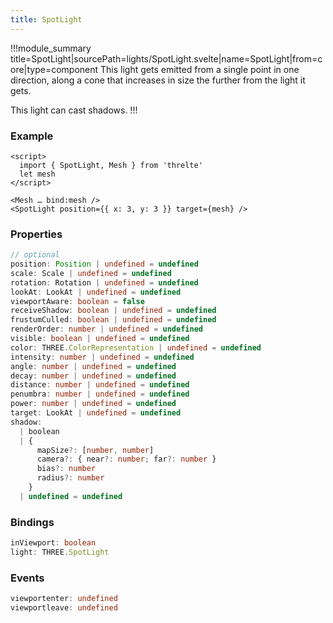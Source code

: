 ```yaml
---
title: SpotLight
---
```


!!!module_summary title=SpotLight|sourcePath=lights/SpotLight.svelte|name=SpotLight|from=core|type=component
This light gets emitted from a single point in one direction, along a cone that increases in size the further from the light it gets.

This light can cast shadows.
!!!

### Example

```svelte
<script>
  import { SpotLight, Mesh } from 'threlte'
  let mesh
</script>

<Mesh … bind:mesh />
<SpotLight position={{ x: 3, y: 3 }} target={mesh} />
```

### Properties

```ts
// optional
position: Position | undefined = undefined
scale: Scale | undefined = undefined
rotation: Rotation | undefined = undefined
lookAt: LookAt | undefined = undefined
viewportAware: boolean = false
receiveShadow: boolean | undefined = undefined
frustumCulled: boolean | undefined = undefined
renderOrder: number | undefined = undefined
visible: boolean | undefined = undefined
color: THREE.ColorRepresentation | undefined = undefined
intensity: number | undefined = undefined
angle: number | undefined = undefined
decay: number | undefined = undefined
distance: number | undefined = undefined
penumbra: number | undefined = undefined
power: number | undefined = undefined
target: LookAt | undefined = undefined
shadow:
  | boolean
  | {
      mapSize?: [number, number]
      camera?: { near?: number; far?: number }
      bias?: number
      radius?: number
    }
  | undefined = undefined
```

### Bindings

```ts
inViewport: boolean
light: THREE.SpotLight
```

### Events

```ts
viewportenter: undefined
viewportleave: undefined
```
